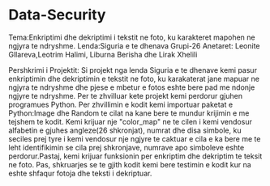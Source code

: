 # Data-Security
Tema:Enkriptimi dhe dekriptimi i tekstit ne foto, ku karakteret mapohen ne ngjyra te ndryshme.
Lenda:Siguria e te dhenava
Grupi-26
Anetaret: Leonite Gllareva,Leotrim Halimi, Liburna Berisha dhe Lirak Xhelili

Pershkrimi i Projektit:
Si projekt nga lenda Siguria e te dhenave kemi pasur enkriptimin dhe dekriptimin e tekstit ne foto, ku karakaterat jane mapuar ne ngjyra te ndryshme dhe pjese e mbetur e
fotos eshte bere pad me ndonje ngjyre te ndryshme. Per te zhvilluar kete projekt kemi perdorur gjuhen programues Python.
Per zhvillimin e kodit kemi importuar paketat e Python:Image dhe Random te cilat na kane bere te mundur krijimin e me tejshem te kodit. Kemi krijuar nje "color_map"
ne te cilen i kemi vendosur alfabetin e gjuhes angleze(26 shkronjat), numrat dhe disa simbole, ku seciles prej tyre i kemi vendosur nje ngjyre te caktuar e cila e ka bere 
me te leht identifikimin se cila prej shkronjave, numrave apo simboleve eshte perdorur.Pastaj, kemi krijuar funksionin per enkriptim dhe dekriptim te teksit ne foto.
Pas, shkruarjes se te gjith kodit kemi bere testimin e kodit kur na eshte shfaqur fotoja dhe teksti i dekriptuar.

